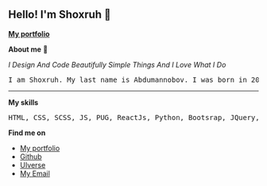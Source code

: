 ## Hello! I'm Shoxruh 👋

**[My portfolio](https://king-shox.vercel.app/front)**

**About me** 📝

_I Design And Code Beautifully Simple Things And I Love What I Do_

<pre>
I am Shoxruh. My last name is Abdumannobov. I was born in 2008 year. I'm Tajik. I can speak Russian, Uzbekish, Englishish. I live in Uzbekistan in Angren. I was finishing an IT course. Experience as a Junior, front-end developer.
</pre>

---

**My skills**

<pre>
HTML, CSS, SCSS, JS, PUG, ReactJs, Python, Bootsrap, JQuery, Redux, Tool-Kit, Express. Node.js
</pre>

**Find me on**

* [My portfolio](https://king-shox.vercel.app/front)
* [Github](https://github.com/Shoh2008)
* [UIverse](https://uiverse.io/profile/Shoh2008)
* [My Email](https://mailto:my.accaunta2008@gmail.com)

